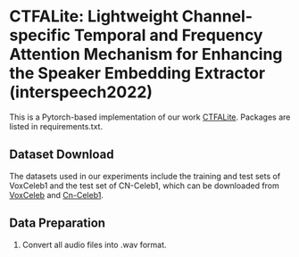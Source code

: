 # CTFALite: Lightweight Channel-specific Temporal and Frequency Attention Mechanism for Enhancing the Speaker Embedding Extractor (interspeech2022)
This is a Pytorch-based implementation of our work [CTFALite](). Packages are listed in requirements.txt.
## Dataset Download
The datasets used in our experiments include the training and test sets of VoxCeleb1 and the test set of CN-Celeb1, which can be downloaded from [VoxCeleb](https://www.robots.ox.ac.uk/~vgg/data/voxceleb) and [Cn-Celeb1](https://www.openslr.org/resources/82/cn-celeb_v2.tar.gz). 
## Data Preparation
1. Convert all audio files into .wav format.  
